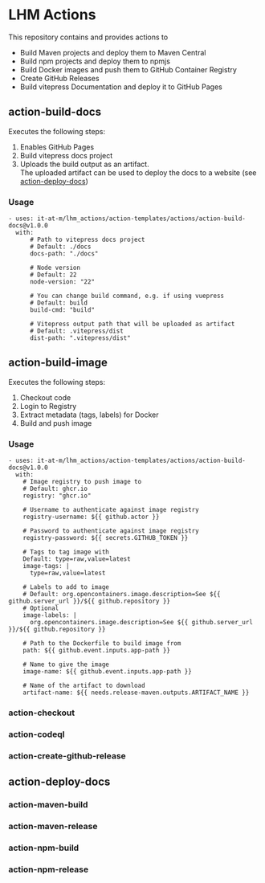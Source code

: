 # LHM Actions

This repository contains and provides actions to

- Build Maven projects and deploy them to Maven Central
- Build npm projects and deploy them to npmjs
- Build Docker images and push them to GitHub Container Registry
- Create GitHub Releases
- Build vitepress Documentation and deploy it to GitHub Pages  


## action-build-docs

Executes the following steps:

1. Enables GitHub Pages
2. Build vitepress docs project
3. Uploads the build output as an artifact.  
   The uploaded artifact can be used to deploy the docs to a website (see [action-deploy-docs](#action-deploy-docs))

### Usage

```
- uses: it-at-m/lhm_actions/action-templates/actions/action-build-docs@v1.0.0
  with:
      # Path to vitepress docs project
      # Default: ./docs
      docs-path: "./docs"
      
      # Node version
      # Default: 22
      node-version: "22"
      
      # You can change build command, e.g. if using vuepress
      # Default: build
      build-cmd: "build"
      
      # Vitepress output path that will be uploaded as artifact
      # Default: .vitepress/dist
      dist-path: ".vitepress/dist"
```

## action-build-image

Executes the following steps:

1. Checkout code
2. Login to Registry
3. Extract metadata (tags, labels) for Docker
4. Build and push image

### Usage

```
- uses: it-at-m/lhm_actions/action-templates/actions/action-build-docs@v1.0.0
  with:
    # Image registry to push image to
    # Default: ghcr.io
    registry: "ghcr.io"

    # Username to authenticate against image registry
    registry-username: ${{ github.actor }}
    
    # Password to authenticate against image registry
    registry-password: ${{ secrets.GITHUB_TOKEN }}
    
    # Tags to tag image with
    Default: type=raw,value=latest
    image-tags: |
      type=raw,value=latest

    # Labels to add to image  
    # Default: org.opencontainers.image.description=See ${{ github.server_url }}/${{ github.repository }}
    # Optional
    image-labels: |
      org.opencontainers.image.description=See ${{ github.server_url }}/${{ github.repository }}
    
    # Path to the Dockerfile to build image from
    path: ${{ github.event.inputs.app-path }}
    
    # Name to give the image
    image-name: ${{ github.event.inputs.app-path }}

    # Name of the artifact to download
    artifact-name: ${{ needs.release-maven.outputs.ARTIFACT_NAME }}
```

### action-checkout

### action-codeql

### action-create-github-release

## action-deploy-docs

### action-maven-build

### action-maven-release

### action-npm-build

### action-npm-release

<!-- project shields / links -->

[made-with-love-shield]: https://img.shields.io/badge/made%20with%20%E2%9D%A4%20by-it%40M-yellow?style=for-the-badge
[itm-opensource]: https://opensource.muenchen.de/
